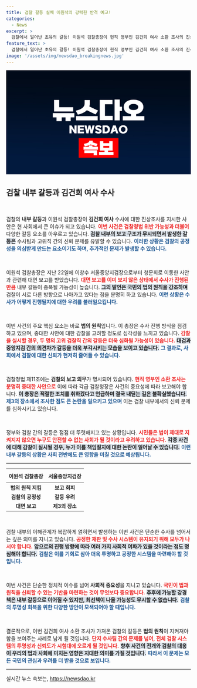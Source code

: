 ```yaml
---
title: 검찰 갈등 실체 이원석의 강력한 반격 예고!
categories:
  - News
excerpt: >
  검찰에서 일어난 초유의 갈등! 이원석 검찰총장이 현직 영부인 김건희 여사 소환 조사의 진상을 조사하며 내부 긴장 고조. 패싱 논란과 강경책 논의로 검찰이 검찰과 대립할 위기. 과연 진실은 어디에? 클릭해 궁금증을 풀어보세요!
feature_text: >
  검찰에서 일어난 초유의 갈등! 이원석 검찰총장이 현직 영부인 김건희 여사 소환 조사의 진상을 조사하며 내부 긴장 고조. 패싱 논란과 강경책 논의로 검찰이 검찰과 대립할 위기. 과연 진실은 어디에? 클릭해 궁금증을 풀어보세요!
image: '/assets/img/newsdao_breakingnews.jpg'
---
```


<p><img src="/assets/img/newsdao_breakingnews.jpg" alt="firstkoreanews 속보" /></p>

<h2 data-ke-size="size26">검찰 내부 갈등과 김건희 여사 수사</h2>

<p data-ke-size="size16">&nbsp;</p>

<p>검찰의 <strong>내부 갈등</strong>과 이원석 검찰총장이 <strong>김건희 여사</strong> 수사에 대한 진상조사를 지시한 사안은 현 사회에서 큰 이슈가 되고 있습니다. <b><span style="color: #ee2323;">이번 사건은 검찰청법 위반 가능성과 더불어</span></b> 다양한 갈등 요소를 아우르고 있습니다. <b><span style="background-color: #21538527;">검찰 내부의 보고 구조가 무시되면서 발생한 갈등은</span></b> 수사팀과 고위직 간의 신뢰 문제를 유발할 수 있습니다. <b><span style="color: #1a5490;">이러한 상황은 검찰의 공정성을 의심받게 만드는 요소이기도 하며, 추가적인 문제가 발생할 수 있습니다.</span></b></p>

<p data-ke-size="size16">&nbsp;</p>

<p>이원석 검찰총장은 지난 22일에 이창수 서울중앙지검장으로부터 청문회로 이동한 사안과 관련해 대면 보고를 받았습니다. <b><span style="color: #ee2323;">대면 보고를 이미 보지 않은 상태에서 수사가 진행된 만큼</span></b> 내부 갈등이 증폭될 가능성이 높습니다. <b><span style="background-color: #21538527;">그의 발언은 국민의 법의 원칙을 강조하며</span></b> 검찰이 서로 다른 방향으로 나아가고 있다는 점을 분명히 하고 있습니다. <b><span style="color: #1a5490;">이런 상황은 수사가 어떻게 진행될지에 대한 우려를 불러일으킵니다.</span></b></p>

<p data-ke-size="size16">&nbsp;</p>

<p>이번 사건의 주요 핵심 요소는 바로 <strong>법의 원칙</strong>입니다. 이 총장은 수사 진행 방식을 점검하고 있으며, 중대한 사안에 대한 감찰을 고려할 정도로 심각성을 느끼고 있습니다. <b><span style="color: #ee2323;">감찰을 실시할 경우, 두 명의 고위 검찰직 간의 갈등은 더욱 심화될 가능성이 있습니다.</span></b> <b><span style="background-color: #21538527;">대검과 중앙지검 간의 의견차가 갈등을 더욱 부각시키는 모습을 보이고 있습니다.</span></b> <b><span style="color: #1a5490;">그 결과로, 사회에서 검찰에 대한 신뢰가 현저히 줄어들 수 있습니다.</span></b></p>

<p data-ke-size="size16">&nbsp;</p>

<p>검찰청법 제11조에는 <strong>검찰의 보고 의무</strong>가 명시되어 있습니다. <b><span style="color: #ee2323;">현직 영부인 소환 조사는 분명히 중대한 사안으로</span></b> 이에 따라 각급 검찰청장은 사건의 중요성에 따라 보고해야 합니다. <b><span style="background-color: #21538527;">이 총장은 적절한 조치를 취하겠다고 언급하며 결국 내딛는 길은 불확실했습니다.</span></b> <b><span style="color: #1a5490;">제3의 장소에서 조사한 점도 큰 논란을 일으키고 있으며</span></b> 이는 검찰 내부에서의 신뢰 문제를 심화시키고 있습니다.</p>

<p data-ke-size="size16">&nbsp;</p>

<p>정부와 검찰 간의 갈등은 점점 더 뚜렷해지고 있는 상황입니다. <b><span style="color: #ee2323;">시민들은 법이 제대로 지켜지지 않으면 누구도 안전할 수 없는 사회가 될 것이라고 우려하고 있습니다.</span></b> <b><span style="background-color: #21538527;">각종 사건에 대해 감찰이 실시될 경우, 누가 이를 책임질지에 대한 논란이 일어날 수 있습니다.</span></b> <b><span style="color: #1a5490;">이런 내부 갈등의 상황은 사회 전반에도 큰 영향을 미칠 것으로 예상됩니다.</span></b></p>

<hr>

<table style="width: 100%;">
    <thead>
        <tr>
            <th style="text-align: center; height: 30px;"><b>이원석 검찰총장</b></th>
            <th style="text-align: center; height: 30px;"><b>서울중앙지검장</b></th>
        </tr>
    </thead>
    <tbody>
        <tr>
            <td style="text-align: center; height: 17px;"><b>법의 원칙 지킴</b></td>
            <td style="text-align: center; height: 17px;"><b>보고 회피</b></td>
        </tr>
        <tr>
            <td style="text-align: center; height: 17px;"><b>검찰의 공정성</b></td>
            <td style="text-align: center; height: 17px;"><b>갈등 우려</b></td>
        </tr>
        <tr>
            <td style="text-align: center; height: 17px;"><b>대면 보고</b></td>
            <td style="text-align: center; height: 17px;"><b>제3의 장소</b></td>
        </tr>
    </tbody>
</table>

<p data-ke-size="size16">&nbsp;</p>

<p>검찰 내부의 이해관계가 복잡하게 얽히면서 발생하는 이번 사건은 단순한 수사를 넘어서는 깊은 의미를 지니고 있습니다. <b><span style="color: #ee2323;">공정한 재판 및 수사 시스템이 유지되기 위해 모두가 나서야 합니다.</span></b> <b><span style="background-color: #21538527;">앞으로의 진행 방향에 따라 여러 가지 사회적 여파가 있을 것이라는 점도 명심해야 합니다.</span></b> <b><span style="color: #1a5490;">검찰은 이를 기회로 삼아 더욱 투명하고 공정한 시스템을 마련해야 할 것입니다.</span></b> </p>

<p data-ke-size="size16">&nbsp;</p>

<p>이번 사건은 단순한 정치적 이슈를 넘어 <strong>사회적 중요성</strong>을 지니고 있습니다. <b><span style="color: #ee2323;">국민이 법과 원칙을 신뢰할 수 있는 기반을 마련하는 것이 무엇보다 중요합니다.</span></b> <b><span style="background-color: #21538527;">추후에 가능할 강경책은 내부 갈등으로 이어질 수 있지만, 최선책이 나올 가능성도 무시할 수 없습니다.</span></b> <b><span style="color: #1a5490;">검찰의 투명성 회복을 위한 다양한 방안이 모색되어야 할 때입니다.</span></b> </p>

<p data-ke-size="size16">&nbsp;</p>

<p>결론적으로, 이번 김건희 여사 소환 조사가 가져온 검찰의 갈등은 <strong>법의 원칙</strong>이 지켜져야 함을 보여주는 사례로 남게 될 것입니다. <b><span style="color: #ee2323;">단지 수사팀 간의 문제를 넘어, 전체 검찰 시스템의 투명성과 신뢰도가 시험대에 오르게 될 것입니다.</span></b> <b><span style="background-color: #21538527;">향후 사건의 전개와 검찰의 대응이 우리의 법과 사회에 미치는 영향은 지대한 의미를 가질 것입니다.</span></b> <b><span style="color: #1a5490;">따라서 이 문제는 모든 국민의 관심과 우려를 더 받을 것으로 보입니다.</span></b> </p>

<hr>
실시간 뉴스 속보는, <a href="https://newsdao.kr" rel="dofollow">https://newsdao.kr</a>


